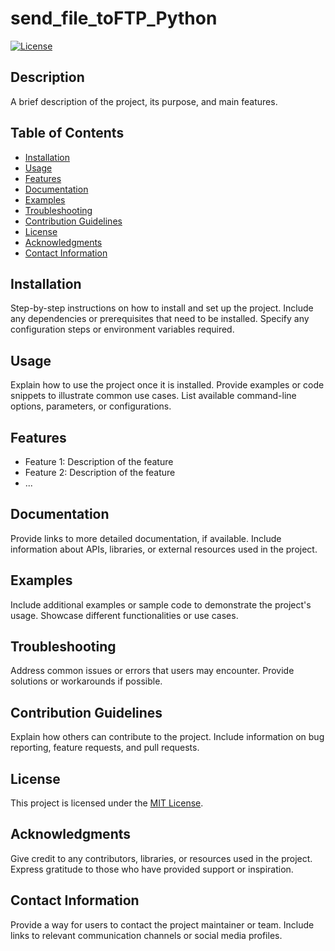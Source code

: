 # send_file_toFTP_Python

[![License](https://img.shields.io/badge/License-MIT-blue.svg)](https://opensource.org/licenses/MIT)

## Description

A brief description of the project, its purpose, and main features.

## Table of Contents

- [Installation](#installation)
- [Usage](#usage)
- [Features](#features)
- [Documentation](#documentation)
- [Examples](#examples)
- [Troubleshooting](#troubleshooting)
- [Contribution Guidelines](#contribution-guidelines)
- [License](#license)
- [Acknowledgments](#acknowledgments)
- [Contact Information](#contact-information)

## Installation

Step-by-step instructions on how to install and set up the project. Include any dependencies or prerequisites that need to be installed. Specify any configuration steps or environment variables required.

## Usage

Explain how to use the project once it is installed. Provide examples or code snippets to illustrate common use cases. List available command-line options, parameters, or configurations.

## Features

- Feature 1: Description of the feature
- Feature 2: Description of the feature
- ...

## Documentation

Provide links to more detailed documentation, if available. Include information about APIs, libraries, or external resources used in the project.

## Examples

Include additional examples or sample code to demonstrate the project's usage. Showcase different functionalities or use cases.

## Troubleshooting

Address common issues or errors that users may encounter. Provide solutions or workarounds if possible.

## Contribution Guidelines

Explain how others can contribute to the project. Include information on bug reporting, feature requests, and pull requests.

## License

This project is licensed under the [MIT License](https://opensource.org/licenses/MIT).

## Acknowledgments

Give credit to any contributors, libraries, or resources used in the project. Express gratitude to those who have provided support or inspiration.

## Contact Information

Provide a way for users to contact the project maintainer or team. Include links to relevant communication channels or social media profiles.
